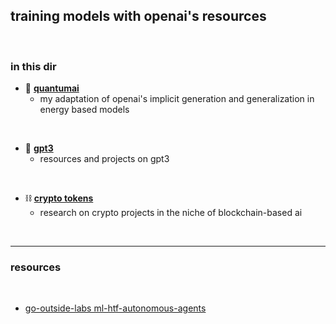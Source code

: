 ## training models with openai's resources
 
<br>

### in this dir

* 🧬 **[quantumai](EBMs)**
  * my adaptation of openai's implicit generation and generalization in energy based models
 
 
<br>

* 🦾 **[gpt3](GPT3)**
  * resources and projects on gpt3

<br>


* ⛓ **[crypto tokens](crypto_tokens)**
  * research on crypto projects in the niche of blockchain-based ai


<br>

----

### resources

<br>

* [go-outside-labs ml-htf-autonomous-agents](https://github.com/go-outside-labs/ml-htf-autonomous-agents)
